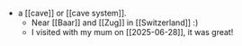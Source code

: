 - a [[cave]] or [[cave system]].
  - Near [[Baar]] and [[Zug]] in [[Switzerland]] :)
  - I visited with my mum on [[2025-06-28]], it was great!